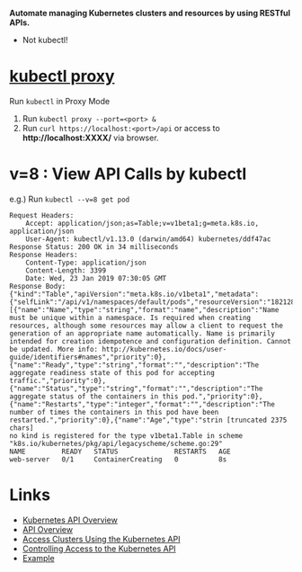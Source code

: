**Automate managing Kubernetes clusters and resources by using RESTful APIs.**
- Not kubectl!


# [kubectl proxy](https://kubernetes.io/docs/tasks/administer-cluster/access-cluster-api/#using-kubectl-proxy)
Run `kubectl` in Proxy Mode
1. Run `kubectl proxy --port=<port> &`
2. Run `curl https://localhost:<port>/api` or access to **http://localhost:XXXX/** via browser.


# v=8 : View API Calls by kubectl
e.g.) Run `kubectl --v=8 get pod`
```
Request Headers:
    Accept: application/json;as=Table;v=v1beta1;g=meta.k8s.io, application/json
    User-Agent: kubectl/v1.13.0 (darwin/amd64) kubernetes/ddf47ac
Response Status: 200 OK in 34 milliseconds
Response Headers:
    Content-Type: application/json
    Content-Length: 3399
    Date: Wed, 23 Jan 2019 07:30:05 GMT
Response Body: {"kind":"Table","apiVersion":"meta.k8s.io/v1beta1","metadata":{"selfLink":"/api/v1/namespaces/default/pods","resourceVersion":"182128"},"columnDefinitions":[{"name":"Name","type":"string","format":"name","description":"Name must be unique within a namespace. Is required when creating resources, although some resources may allow a client to request the generation of an appropriate name automatically. Name is primarily intended for creation idempotence and configuration definition. Cannot be updated. More info: http://kubernetes.io/docs/user-guide/identifiers#names","priority":0},{"name":"Ready","type":"string","format":"","description":"The aggregate readiness state of this pod for accepting traffic.","priority":0},{"name":"Status","type":"string","format":"","description":"The aggregate status of the containers in this pod.","priority":0},{"name":"Restarts","type":"integer","format":"","description":"The number of times the containers in this pod have been restarted.","priority":0},{"name":"Age","type":"strin [truncated 2375 chars]
no kind is registered for the type v1beta1.Table in scheme "k8s.io/kubernetes/pkg/api/legacyscheme/scheme.go:29"
NAME         READY   STATUS              RESTARTS   AGE
web-server   0/1     ContainerCreating   0          8s
```


# Links
- [Kubernetes API Overview](https://kubernetes.io/docs/reference/using-api/api-overview/)
- [API Overview](https://kubernetes.io/docs/reference/generated/kubernetes-api/v1.13/)
- [Access Clusters Using the Kubernetes API](https://kubernetes.io/docs/tasks/administer-cluster/access-cluster-api/)
- [Controlling Access to the Kubernetes API](https://kubernetes.io/docs/reference/access-authn-authz/controlling-access/)
- [Example](https://techbeacon.com/one-year-using-kubernetes-production-lessons-learned)
